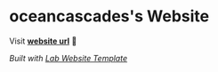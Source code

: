 
# oceancascades's Website

Visit **[website url](#)** 🚀

_Built with [Lab Website Template](https://greene-lab.gitbook.io/lab-website-template-docs)_

